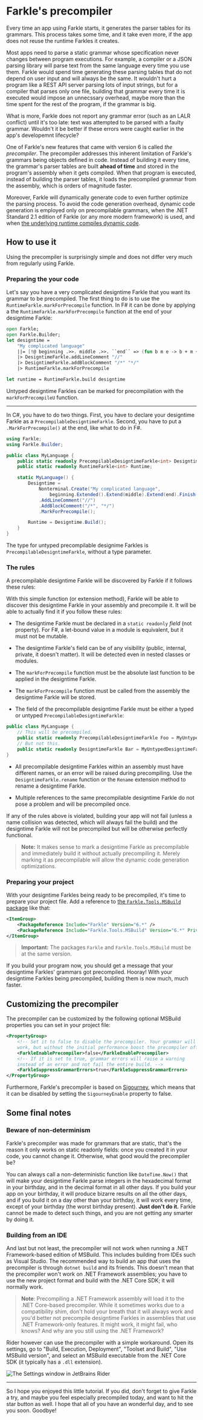 # Farkle's precompiler

Every time an app using Farkle starts, it generates the parser tables for its grammars. This process takes some time, and it take even more, if the app does not reuse the runtime Farkles it creates.

Most apps need to parse a static grammar whose specification never changes between program executions. For example, a compiler or a JSON parsing library will parse text from the same language every time you use them. Farkle would spend time generating these parsing tables that do not depend on user input and will always be the same. It wouldn't hurt a program like a REST API server parsing lots of input strings, but for a compiler that parses only one file, building that grammar every time it is executed would impose an unnecssary overhead, maybe more than the time spent for the rest of the program, if the grammar is big.

What is more, Farkle does not report any grammar error (such as an LALR conflict) until it's too late: text was attempted to be parsed with a faulty grammar. Wouldn't it be better if these errors were caught earlier in the app's developemnt lifecycle?

One of Farkle's new features that came with version 6 is called _the precompiler_. The precompiler addresses this inherent limitation of Farkle's grammars being objects defined in code. Instead of building it every time, the grammar's parser tables are built __ahead of time__ and stored in the program's assembly when it gets compiled. When that program is executed, instead of building the parser tables, it loads the precompiled grammar from the assembly, which is orders of magnitude faster.

Moreover, Farkle will dynamically generate code to even further optimize the parsing process. To avoid the code generation overhead, dynamic code generation is employed only on precompilable grammars, when the .NET Standard 2.1 edition of Farkle (or any more modern framework) is used, and when [the underlying runtime compiles dynamic code][is-dynamic-code-compiled].

## How to use it

Using the precompiler is surprisingly simple and does not differ very much from regularly using Farkle.

### Preparing the your code

Let's say you have a very complicated designtime Farkle that you want its grammar to be precompiled. The first thing to do is to use the `RuntimeFarkle.markForPrecompile` function. In F# it can be done by applying a the `RuntimeFarkle.markForPrecompile` function at the end of your designtime Farkle:

``` fsharp
open Farkle;
open Farkle.Builder;
let designtime =
    "My complicated language"
    ||= [!@ beginning .>>. middle .>>. ``end`` => (fun b m e -> b + m + e)]
    |> DesigntimeFarkle.addLineComment "//"
    |> DesigntimeFarkle.addBlockComment "/*" "*/"
    |> RuntimeFarkle.markForPrecompile

let runtime = RuntimeFarkle.build designtime
```

Untyped designtime Farkles can be marked for precompilation with the `markForPrecompileU` function.

---

In C#, you have to do two things. First, you have to declare your designtime Farkle as a `PrecompilableDesigntimeFarkle`. Second, you have to put a `.MarkForPrecompile()` at the end, like what to do in F#.

``` csharp
using Farkle;
using Farkle.Builder;

public class MyLanguage {
    public static readonly PrecompilableDesigntimeFarkle<int> Designtime;
    public static readonly RuntimeFarkle<int> Runtime;

    static MyLanguage() {
        Designtime =
            Nonterminal.Create("My complicated language",
                beginning.Extended().Extend(middle).Extend(end).Finish((b, m, e) => b + m + e))
            .AddLineComment("//")
            .AddBlockComment("/*", "*/")
            .MarkForPrecompile();

        Runtime = Designtime.Build();
    }
}
```

The type for untyped precompilable designime Farkles is `PrecompilableDesigntimeFarkle`, without a type parameter.

### The rules

A precompilable designtime Farkle will be discovered by Farkle if it follows these rules:

With this simple function (or extension method), Farkle will be able to discover this designtime Farkle in your assembly and precompile it. It will be able to actually find it if you follow these rules:

* The designtime Farkle must be declared in a `static readonly` _field_ (not property). For F#, a let-bound value in a module is equivalent, but it must not be mutable.

* The designtime Farkle's field can be of any visibility (public, internal, private, it doesn't matter). It will be detected even in nested classes or modules.

* The `markForPrecompile` function must be the absolute last function to be applied in the designtime Farkle.

* The `markForPrecompile` function must be called from the assembly the designtime Farkle will be stored.

* The field of the precompilable designtime Farkle must be either a typed or untyped `PrecompilableDesigntimeFarkle`:

``` csharp
public class MyLanguage {
    // This will be precompiled.
    public static readonly PrecompilableDesigntimeFarkle Foo = MyUntypedDesigntimeFarkle.MarkForPrecompile();
    // But not this.
    public static readonly DesigntimeFarkle Bar = MyUntypedDesigntimeFarkle.MarkForPrecompile();
}
```

* All precompilable designtime Farkles within an assembly must have different names, or an error will be raised during precompiling. Use the `DesigntimeFarkle.rename` function or the `Rename` extension method to rename a designtime Farkle.

* Multiple references to the same precompilable designtime Farkle do not pose a problem and will be precompiled once.

If any of the rules above is violated, building your app will not fail (unless a name collision was detected, which will always fail the build) and the designtime Farkle will not be precompiled but will be otherwise perfectly functional.

> __Note:__ It makes sense to mark a designtime Farkle as precompilable and immediately build it without actually precompiling it. Merely marking it as precompilable will allow the dynamic code generation optimizations.

### Preparing your project

With your designtime Farkles being ready to be precompiled, it's time to prepare your project file. Add a reference to [the `Farkle.Tools.MSBuild` package][msbuild] like that:

``` xml
<ItemGroup>
    <PackageReference Include="Farkle" Version="6.*" />
    <PackageReference Include="Farkle.Tools.MSBuild" Version="6.*" PrivateAssets="all" />
</ItemGroup>
```

> __Important:__ The packages `Farkle` and `Farkle.Tools.MSBuild` must be at the same version.

If you build your program now, you should get a message that your designtime Farkles' grammars got precompiled. Hooray! With your designtime Farkles being precompiled, building them is now much, much faster.

## Customizing the precompiler

The precompiler can be customized by the following optional MSBuild properties you can set in your project file:

``` xml
<PropertyGroup>
    <!-- Set it to false to disable the precompiler. Your grammar will still
    work, but without the initial performance boost the precompiler offers. -->
    <FarkleEnablePrecompiler>false</FarkleEnablePrecompiler>
    <!-- If it is set to true, grammar errors will raise a warning
    instead of an error and not fail the entire build. -->
    <FarkleSuppressGrammarErrors>true</FarkleSuppressGrammarErrors>
</PropertyGroup>
```

Furthermore, Farkle's precompiler is based on [Sigourney], which means that it can be disabled by setting the `SigourneyEnable` property to false.

## Some final notes

### Beware of non-determinism

Farkle's precompiler was made for grammars that are static, that's the reason it only works on static readonly fields: once you created it in your code, you cannot change it. Otherwise, what good would the precompiler be?

You can always call a non-deterministic function like `DateTime.Now()` that will make your designtime Farkle parse integers in the hexadecimal format in your birthday, and in the decimal format in all other days. If you build your app on your birthday, it will produce bizarre results on all the other days, and if you build it on a day other than your birthday, it will work every time, except of your birthday (the worst birthday present). __Just don't do it.__ Farkle cannot be made to detect such things, and you are not getting any smarter by doing it.

### Building from an IDE

And last but not least, the precompiler will not work when running a .NET Framework-based edition of MSBuild. This includes building from IDEs such as Visual Studio. The recommended way to build an app that uses the precompiler is through `dotnet build` and its friends. This doesn't mean that the precompiler won't work on .NET Framework assemblies; you have to use the new project format and build with the .NET Core SDK; it will normally work.

> __Note__: Precompiling a .NET Framework assembly will load it to the .NET Core-based precompiler. While it sometimes works due to a compatibility shim, don't hold your breath that it will always work and you'd better not precompile designtime Farkles in assemblies that use .NET Framework-only features. It might work, it might fail, who knows? And why are you still using the .NET Framework?

Rider however can use the precompiler with a simple workaround. Open its settings, go to "Build, Execution, Deployment", "Toolset and Build", "Use MSBuild version", and select an MSBuild executable from the .NET Core SDK (it typically has a `.dll` extension).

![The Settings window in JetBrains Rider](img/rider_msbuild_workaround.png)

---

So I hope you enjoyed this little tutorial. If you did, don't forget to give Farkle a try, and maybe you feel especially precompiled today, and want to hit the star button as well. I hope that all of you have an wonderful day, and to see you soon. Goodbye!

[is-dynamic-code-compiled]: https://docs.microsoft.com/en-us/dotnet/api/system.runtime.compilerservices.runtimefeature.isdynamiccodecompiled
[msbuild]: https://www.nuget.org/packages/Farkle.Tools.MSBuild
[Sigourney]: https://github.com/teo-tsirpanis/Sigourney
